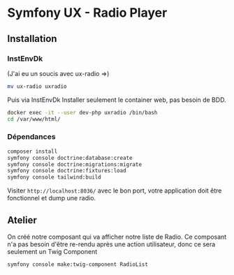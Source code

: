 # Symfony UX - Radio Player

## Installation

### InstEnvDk

(J'ai eu un soucis avec ux-radio =>)
```sh
mv ux-radio uxradio
```

Puis via InstEnvDk
Installer seulement le container web, pas besoin de BDD.

```sh
docker exec -it --user dev-php uxradio /bin/bash
cd /var/www/html/
```

### Dépendances

```sh
composer install
symfony console doctrine:database:create
symfony console doctrine:migrations:migrate
symfony console doctrine:fixtures:load
symfony console tailwind:build
```

Visiter `http://localhost:8036/` avec le bon port, votre application doit être fonctionnel et dump une radio.

## Atelier

On créé notre composant qui va afficher notre liste de Radio.
Ce composant n'a pas besoin d'être re-rendu après une action utilisateur, donc ce sera seulement un Twig Component
```sh
symfony console make:twig-component RadioList
```
